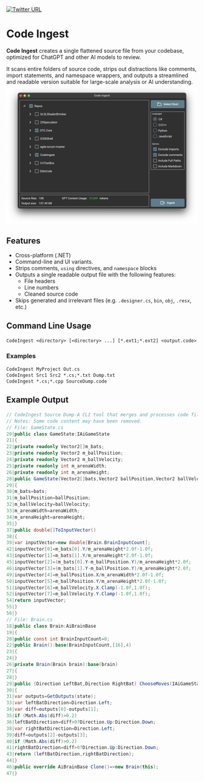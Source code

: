 [![Twitter URL](https://img.shields.io/twitter/url/https/twitter.com/deanthecoder.svg?style=social&label=Follow%20%40deanthecoder)](https://twitter.com/deanthecoder)
# Code Ingest
**Code Ingest** creates a single flattened source file from your codebase, optimized for ChatGPT and other AI models to review.

It scans entire folders of source code, strips out distractions like comments, import statements, and namespace wrappers, and outputs a streamlined and readable version suitable for large-scale analysis or AI understanding.
![CodeIngest Screenshot](img/app.png)

## Features
- Cross-platform (.NET)
- Command-line and UI variants.
- Strips comments, `using` directives, and `namespace` blocks
- Outputs a single readable output file with the following features:
  - File headers
  - Line numbers
  - Cleaned source code
- Skips generated and irrelevant files (e.g. `.designer.cs`, `bin`, `obj`, `.resx`, etc.)

## Command Line Usage
```
CodeIngest <directory> [<directory> ...] [*.ext1;*.ext2] <output.code>
```

### Examples
```
CodeIngest MyProject Out.cs
CodeIngest Src1 Src2 *.cs;*.txt Dump.txt
CodeIngest *.cs;*.cpp SourceDump.code
```

## Example Output
```csharp
// CodeIngest Source Dump-A CLI tool that merges and processes code files for GPT reviews.
// Notes: Some code content may have been removed.
// File: GameState.cs
20|public class GameState:IAiGameState
21|{
22|private readonly Vector2[]m_bats;
23|private readonly Vector2 m_ballPosition;
24|private readonly Vector2 m_ballVelocity;
25|private readonly int m_arenaWidth;
26|private readonly int m_arenaHeight;
28|public GameState(Vector2[]bats,Vector2 ballPosition,Vector2 ballVelocity,int arenaWidth,int arenaHeight)
29|{
30|m_bats=bats;
31|m_ballPosition=ballPosition;
32|m_ballVelocity=ballVelocity;
33|m_arenaWidth=arenaWidth;
34|m_arenaHeight=arenaHeight;
35|}
37|public double[]ToInputVector()
38|{
39|var inputVector=new double[Brain.BrainInputCount];
42|inputVector[0]=m_bats[0].Y/m_arenaHeight*2.0f-1.0f;
43|inputVector[1]=m_bats[1].Y/m_arenaHeight*2.0f-1.0f;
45|inputVector[2]=(m_bats[0].Y-m_ballPosition.Y)/m_arenaHeight*2.0f;
46|inputVector[3]=(m_bats[1].Y-m_ballPosition.Y)/m_arenaHeight*2.0f;
49|inputVector[4]=m_ballPosition.X/m_arenaWidth*2.0f-1.0f;
50|inputVector[5]=m_ballPosition.Y/m_arenaHeight*2.0f-1.0f;
51|inputVector[6]=m_ballVelocity.X.Clamp(-1.0f,1.0f);
52|inputVector[7]=m_ballVelocity.Y.Clamp(-1.0f,1.0f);
54|return inputVector;
55|}
56|}
// File: Brain.cs
18|public class Brain:AiBrainBase
19|{
20|public const int BrainInputCount=8;
22|public Brain():base(BrainInputCount,[16],4)
23|{
24|}
26|private Brain(Brain brain):base(brain)
27|{
28|}
29|public (Direction LeftBat,Direction RightBat) ChooseMoves(IAiGameState state)
30|{
31|var outputs=GetOutputs(state);
33|var leftBatDirection=Direction.Left;
34|var diff=outputs[0]-outputs[1];
35|if (Math.Abs(diff)>0.2)
36|leftBatDirection=diff>0?Direction.Up:Direction.Down;
38|var rightBatDirection=Direction.Left;
39|diff=outputs[2]-outputs[3];
40|if (Math.Abs(diff)>0.2)
41|rightBatDirection=diff>0?Direction.Up:Direction.Down;
43|return (leftBatDirection,rightBatDirection);
44|}
46|public override AiBrainBase Clone()=>new Brain(this);
47|}
```
